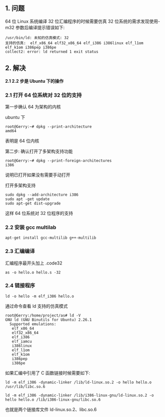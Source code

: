 
## 1. 问题

64 位 Linux 系统编译 32 位汇编程序的时候需要仿真 32 位系统的需求发现使用-m32 参数后编译提示错误如下:

```
/usr/bin/ld: 未知的仿真模式: 32
支持的仿真:  elf_x86_64 elf32_x86_64 elf_i386 i386linux elf_l1om elf_k1om i386pep i386pe
collect2: error: ld returned 1 exit status
```

## 2. 解决

**2.1 2.2 步是 Ubuntu 下的操作**

### 2.1 打开 64 位系统对 32 位的支持

第一步确认 64 为架构的内核

ubuntu 下

```
root@Gerry:~# dpkg --print-architecture
amd64
```

表明是 64 位内核

第二步: 确认打开了多架构支持功能

```
root@Gerry:~# dpkg --print-foreign-architectures
i386
```

说明已打开如果没有需要手动打开

打开多架构支持

```
sudo dpkg --add-architecture i386
sudo apt -get update
sudo apt-get dist-upgrade
```

这样 64 位系统对 32 位程序的支持

### 2.2 安装 gcc multilab

```
apt-get install gcc-multilib g++-multilib
```

### 2.3 汇编编译

汇编程序最开头加上 .code32

```
as -o hello.o hello.s -32
```

### 2.4 链接程序

```
ld -o hello -m elf_i386 hello.o
```

通过命令查看 ld 支持的仿真模式

```
root@Gerry:/home/project/as# ld -V
GNU ld (GNU Binutils for Ubuntu) 2.26.1
  Supported emulations:
   elf_x86_64
   elf32_x86_64
   elf_i386
   elf_iamcu
   i386linux
   elf_l1om
   elf_k1om
   i386pep
   i386pe
```

如果汇编中引用了 C 函数链接时候需要如下:

```
ld -m elf_i386 -dynamic-linker /lib/ld-linux.so.2 -o hello hello.o /usr/lib/libc.so.6
```

```
ld -m elf_i386 -dynamic-linker /lib/i386-linux-gnu/ld-linux.so.2 -o hello hello.o /lib/i386-linux-gnu/libc.so.6
```

也就是两个链接库文件 ld-linux.so.2、libc.so.6
